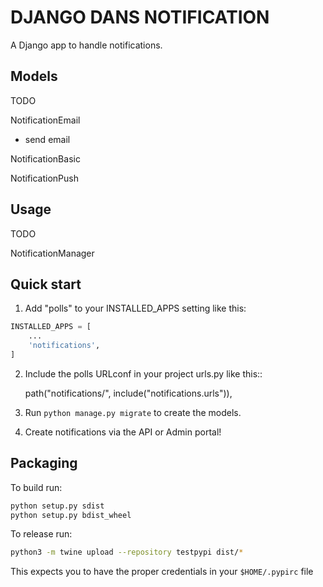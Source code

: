 # DJANGO DANS NOTIFICATION

A Django app to handle notifications.

## Models

TODO

NotificationEmail
- send email

NotificationBasic

NotificationPush


## Usage

TODO

NotificationManager


## Quick start

1. Add "polls" to your INSTALLED_APPS setting like this:

```python
INSTALLED_APPS = [
    ...
    'notifications',
]
```

2. Include the polls URLconf in your project urls.py like this::

    path("notifications/", include("notifications.urls")),

3. Run ``python manage.py migrate`` to create the models.

4. Create notifications via the API or Admin portal!



## Packaging

To build run:

```bash
python setup.py sdist
python setup.py bdist_wheel
```

To release run:

```bash
python3 -m twine upload --repository testpypi dist/*
```

This expects you to have the proper credentials in your `$HOME/.pypirc` file